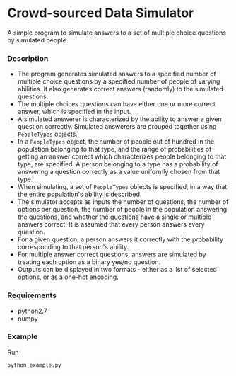# Crowd-sourced Data Simulator

A simple program to simulate answers to a set of multiple choice questions by simulated people

### Description
* The program generates simulated answers to a specified number of multiple choice questions by a specified number of people of varying abilities. It also generates correct answers (randomly) to the simulated questions.
* The multiple choices questions can have either one or more correct answer, which is specified in the input.
* A simulated answerer is characterized by the ability to answer a given question correctly. Simulated answerers are grouped together using `PeopleTypes` objects.
* In a `PeopleTypes` object, the number of people out of hundred in the population belonging to that type, and the range of probabilities of getting an answer correct which characterizes people belonging to that type, are specified. A person belonging to a type has a probability of answering a question correctly as a value uniformly chosen from that type.
* When simulating, a set of `PeopleTypes` objects is specified, in a way that the entire population's ability is described.
* The simulator accepts as inputs the number of questions, the number of options per question, the number of people in the population answering the questions, and whether the questions have a single or multiple answers correct. It is assumed that every person answers every question.
* For a given question, a person answers it correctly with the probability corresponding to that person's ability.
* For multiple answer correct questions, answers are simulated by treating each option as a binary yes/no question.
* Outputs can be displayed in two formats - either as a list of selected options, or as a one-hot encoding.

### Requirements
* python2.7
* numpy 

### Example
Run
```
python example.py
```
